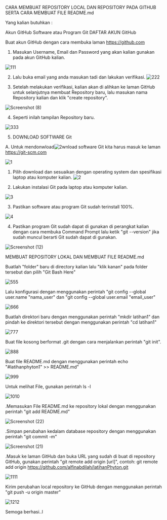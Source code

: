 CARA MEMBUAT REPOSITORY LOCAL DAN REPOSITORY PADA GITHUB SERTA CARA MEMBUAT FILE README.md

Yang kalian butuhkan :

Akun GitHub
Software atau Program Git
DAFTAR AKUN GitHub

  Buat akun GitHub dengan cara membuka laman https://github.com
1. Masukan Username, Email dan Password yang akan kalian gunakan pada akun GitHub kalian.

![111](https://user-images.githubusercontent.com/57034810/67627704-9e361d80-f88b-11e9-8a2a-14c765192f4f.png)

2. Lalu buka email yang anda masukan tadi dan lakukan verifikasi. 
![222](https://user-images.githubusercontent.com/57034810/67627705-9e361d80-f88b-11e9-8abb-e0d8b5cdfaa7.png)

3. Setelah melakukan verifikasi, kalian akan di alihkan ke laman GitHub untuk selanjutnya membuat Repository baru, lalu masukan nama Repository kalian dan klik "create repository".

![Screenshot (8)](https://user-images.githubusercontent.com/57034810/67627749-8e6b0900-f88c-11e9-86eb-9998e5149939.png)

4. Seperti inilah tampilan Repository baru.

![333](https://user-images.githubusercontent.com/57034810/67627706-9e361d80-f88b-11e9-8f7a-75615569e785.png)

5. DOWNLOAD SOFTWARE Git


A. Untuk mendonwload![2](https://user-images.githubusercontent.com/57034810/67627784-2f59c400-f88d-11e9-844b-7e4d7e12980a.png)wnload software Git kita harus masuk ke laman https://git-scm.com

![1](https://user-images.githubusercontent.com/57034810/67627783-2ec12d80-f88d-11e9-83d8-24719034dd4e.png)

1. Pilih download dan sesuaikan dengan operating system dan spesifikasi laptop atau komputer kalian.
![2](https://user-images.githubusercontent.com/57034810/67627784-2f59c400-f88d-11e9-844b-7e4d7e12980a.png)

2. Lakukan instalasi Git pada laptop atau komputer kalian.

![3](https://user-images.githubusercontent.com/57034810/67627785-2ff25a80-f88d-11e9-90c0-c707025f4ea9.png)

3. Pastikan software atau program Git sudah terinstall 100%.

![4](https://user-images.githubusercontent.com/57034810/67627786-2ff25a80-f88d-11e9-85dd-093c7c8b2230.png)

4. Pastikan program Git sudah dapat di gunakan di perangkat kalian dengan cara membuka Command Prompt lalu ketik "git --version" jika sudah muncul berarti Git sudah dapat di gunakan.

![Screenshot (12)](https://user-images.githubusercontent.com/57034810/67627829-fd952d00-f88d-11e9-94ad-5b5d9b085b2a.png)

MEMBUAT REPOSITORY LOKAL DAN MEMBUAT FILE README.md

Buatlah "folder" baru di directory kalian lalu "klik kanan" pada folder tersebut dan pilih "Git Bash Here"

![555](https://user-images.githubusercontent.com/57034810/67627708-9eceb400-f88b-11e9-9c86-f17de5745aae.png)

Lalu konfigurasi dengan menggunakan perintah "git config --global user.name "nama_user" dan "git config --global user.email "email_user"

![666](https://user-images.githubusercontent.com/57034810/67627709-9f674a80-f88b-11e9-95de-1fb3656dc9d3.png)

Buatlah direktori baru dengan menggunakan perintah "mkdir latihan1" dan pindah ke direktori tersebut dengan menggunakan perintah "cd latihan1"

![777](https://user-images.githubusercontent.com/57034810/67627710-9f674a80-f88b-11e9-890a-2269f0aeb7d6.png)

Buat file kosong berformat .git dengan cara menjalankan perintah "git init".

![888](https://user-images.githubusercontent.com/57034810/67627711-9f674a80-f88b-11e9-8b2c-1beb337d00f1.png)

Buat file README.md dengan menggunakan perintah echo "#latihanphyton1" >> README.md"

![999](https://user-images.githubusercontent.com/57034810/67627712-9fffe100-f88b-11e9-86a1-cb68a96bc5ca.png)

Untuk melihat File, gunakan perintah ls -l

![1010](https://user-images.githubusercontent.com/57034810/67627713-9fffe100-f88b-11e9-9ae5-405507003ffd.png)

.Memasukan File README.md ke repository lokal dengan menggunakan perintah "git add README.md"

![Screenshot (22)](https://user-images.githubusercontent.com/57034810/67628029-6fbb4100-f891-11e9-993d-a4dbecef61cf.png)

.Simpan perubahan kedalam database repository dengan menggunakan perintah "git commit -m"

![Screenshot (21)](https://user-images.githubusercontent.com/57034810/67627982-9331bc00-f890-11e9-9b07-ccd1c490d7f2.png)

.Masuk ke laman GitHub dan buka URL yang sudah di buat di repository GitHub, gunakan perintah "git remote add origin [url]", contoh: git remote add origin https://github.com/alfinabdilah/latihanPhyton.git

![1111](https://user-images.githubusercontent.com/57034810/67627714-9fffe100-f88b-11e9-8e11-66ad3a418eef.png)

Kirim perubahan local repository ke GitHub dengan menggunakan perintah "git push -u origin master"

![1212](https://user-images.githubusercontent.com/57034810/67627716-a0987780-f88b-11e9-9516-a8e55787e3cb.png)

Semoga berhasi..l
